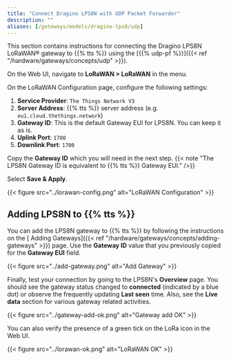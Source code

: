 ```yaml
---
title: "Connect Dragino LPS8N with UDP Packet Forwarder"
description: ""
aliases: [/gateways/models/dragino-lps8/udp]
---
```


This section contains instructions for connecting the Dragino LPS8N LoRaWAN® gateway to {{% tts %}} using the [{{% udp-pf %}}]({{< ref "/hardware/gateways/concepts/udp" >}}).

<!--more-->

On the Web UI, navigate to **LoRaWAN > LoRaWAN** in the menu.

On the LoRaWAN Configuration page, configure the following settings:

1. **Service Provider**: `The Things Network V3`
2. **Server Address**: {{% tts %}} server address (e.g. `eu1.cloud.thethings.network`)
3. **Gateway ID**: This is the default Gateway EUI for LPS8N. You can keep it as is.
4. **Uplink Port**: `1700`
5. **Downlink Port**: `1700`

Copy the **Gateway ID** which you will need in the next step.
{{< note "The LPS8N Gateway ID is equivalent to {{% tts %}} Gateway EUI." />}}

Select **Save & Apply**.

{{< figure src="../lorawan-config.png" alt="LoRaWAN Configuration" >}}

## Adding LPS8N to {{% tts %}}

You can add the LPS8N gateway to {{% tts %}} by following the instructions on the [ Adding Gateways]({{< ref "/hardware/gateways/concepts/adding-gateways" >}}) page. Use the **Gateway ID** value that you previously copied for the **Gateway EUI** field.

{{< figure src="../add-gateway.png" alt="Add Gateway" >}}

Finally, test your connection by going to the LPS8N's **Overview** page. You should see the gateway status changed to **connected** (indicated by a blue dot) or observe the frequently updating **Last seen** time. Also, see the **Live data** section for various gateway related activities.

{{< figure src="../gateway-add-ok.png" alt="Gateway add OK" >}}

You can also verify the presence of a green tick on the LoRa icon in the Web UI.

{{< figure src="../lorawan-ok.png" alt="LoRaWAN OK" >}}
